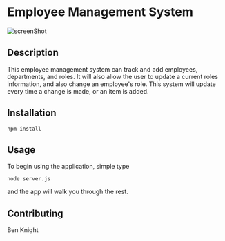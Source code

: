 # Employee Management System


![screenShot](./Master/EMSscreenShot)

## Description

This employee management system can track and add employees, departments, and roles. It will also allow the user to update a current roles information, and also change an employee's role.
This system will update every time a change is made, or an item is added.

## Installation

```
npm install
```

## Usage

To begin using the application, simple type 

```
node server.js
```
and the app will walk you through the rest.

## Contributing

Ben Knight
